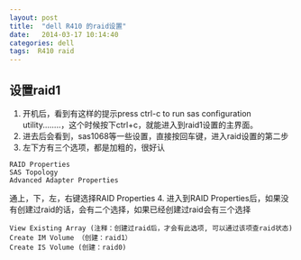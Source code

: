 ```yaml
---
layout: post
title:  "dell R410 的raid设置"
date:   2014-03-17 10:14:40
categories: dell
tags:  R410 raid
---
```


设置raid1
--------
1. 开机后，看到有这样的提示press ctrl-c to run sas configuration utility........，这个时候按下ctrl+c，就能进入到raid1设置的主界面。
2. 进去后会看到，sas1068等一些设置，直接按回车键，进入raid设置的第二步
3. 左下方有三个选项，都是加粗的，很好认

```
RAID Properties
SAS Topology
Advanced Adapter Properties
```
通上，下，左，右键选择RAID Properties
4. 进入到RAID Properties后，如果没有创建过raid的话，会有二个选择，如果已经创建过raid会有三个选择

```
View Existing Array (注释：创建过raid后，才会有此选项, 可以通过该项查raid状态)
Create IM Volume （创建：raid1）
Create IS Volume (创建：raid0)
```